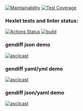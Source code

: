 [![Maintainability](https://api.codeclimate.com/v1/badges/283616f5c9f7261245a0/maintainability)](https://codeclimate.com/github/alexgitcher/frontend-project-lvl2/maintainability)
[![Test Coverage](https://api.codeclimate.com/v1/badges/283616f5c9f7261245a0/test_coverage)](https://codeclimate.com/github/alexgitcher/frontend-project-lvl2/test_coverage)

### Hexlet tests and linter status:
[![Actions Status](https://github.com/alexgitcher/frontend-project-lvl2/workflows/hexlet-check/badge.svg)](https://github.com/alexgitcher/frontend-project-lvl2/actions)
[![build](https://github.com/alexgitcher/frontend-project-lvl2/actions/workflows/build.yml/badge.svg)](https://github.com/alexgitcher/frontend-project-lvl2/actions/workflows/build.yml)

### gendiff json demo

[![asciicast](https://asciinema.org/a/pCy7B0oVjOUnIr0NIwZuKjxib.svg)](https://asciinema.org/a/pCy7B0oVjOUnIr0NIwZuKjxib)

### gendiff yaml/yml demo

[![asciicast](https://asciinema.org/a/OQneYNFEvYPPolL2Rwhqp15l7.svg)](https://asciinema.org/a/OQneYNFEvYPPolL2Rwhqp15l7)

### gendiff json/yaml demo

[![asciicast](https://asciinema.org/a/pXjJM9QVfoJBZK8TnzEJJKjg6.svg)](https://asciinema.org/a/pXjJM9QVfoJBZK8TnzEJJKjg6)
